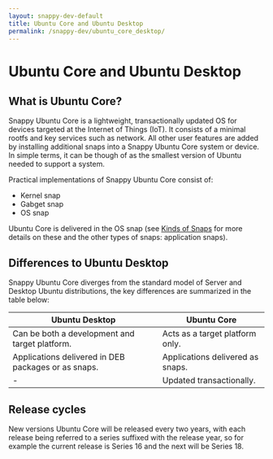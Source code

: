 ```yaml
---
layout: snappy-dev-default
title: Ubuntu Core and Ubuntu Desktop
permalink: /snappy-dev/ubuntu_core_desktop/
---
```

# Ubuntu Core and Ubuntu Desktop 

## What is Ubuntu Core?

Snappy Ubuntu Core is a lightweight, transactionally updated OS for devices targeted at the Internet of Things (IoT). It consists of a minimal rootfs and key services such as network. All other user features are added by installing additional snaps into a Snappy Ubuntu Core system or device. In simple terms, it can be though of as the smallest version of Ubuntu needed to support a system.

Practical implementations of Snappy Ubuntu Core consist of:

- Kernel snap
- Gabget snap
- OS snap  

Ubuntu Core is delivered in the OS snap (see [Kinds of Snaps](../kinds_of_snaps "Kinds of Snaps") for more details on these and the other types of snaps: application snaps). 

## Differences to Ubuntu Desktop

Snappy Ubuntu Core diverges from the standard model of Server and Desktop Ubuntu distributions, the key differences are summarized in the table below:

Ubuntu Desktop | Ubuntu Core
---- | ----
Can be both a development and target platform. | Acts as a target platform only.
Applications delivered in DEB packages or as snaps. | Applications delivered as snaps.
- | Updated transactionally.
 
## Release cycles

New versions Ubuntu Core will be released every two years, with each release being referred to a series suffixed with the release year, so for example the current release is Series 16 and the next will be Series 18. 
